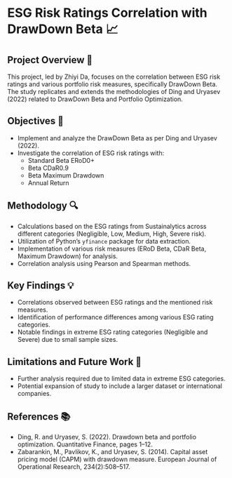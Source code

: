 # ESG Risk Ratings Correlation with DrawDown Beta 📈

## Project Overview 🎯
This project, led by Zhiyi Da, focuses on the correlation between ESG risk ratings and various portfolio risk measures, specifically DrawDown Beta. The study replicates and extends the methodologies of Ding and Uryasev (2022) related to DrawDown Beta and Portfolio Optimization.

## Objectives 🎯
- Implement and analyze the DrawDown Beta as per Ding and Uryasev (2022).
- Investigate the correlation of ESG risk ratings with:
  - Standard Beta ERoD0+
  - Beta CDaR0.9
  - Beta Maximum Drawdown
  - Annual Return

## Methodology 🔍
- Calculations based on the ESG ratings from Sustainalytics across different categories (Negligible, Low, Medium, High, Severe risk).
- Utilization of Python’s `yfinance` package for data extraction.
- Implementation of various risk measures (ERoD Beta, CDaR Beta, Maximum Drawdown) for analysis.
- Correlation analysis using Pearson and Spearman methods.

## Key Findings 💡
- Correlations observed between ESG ratings and the mentioned risk measures.
- Identification of performance differences among various ESG rating categories.
- Notable findings in extreme ESG rating categories (Negligible and Severe) due to small sample sizes.

## Limitations and Future Work 🚧
- Further analysis required due to limited data in extreme ESG categories.
- Potential expansion of study to include a larger dataset or international companies.

## References 📚
- Ding, R. and Uryasev, S. (2022). Drawdown beta and portfolio optimization. Quantitative Finance, pages 1–12.
- Zabarankin, M., Pavlikov, K., and Uryasev, S. (2014). Capital asset pricing model (CAPM) with drawdown measure. European Journal of Operational Research, 234(2):508–517.
